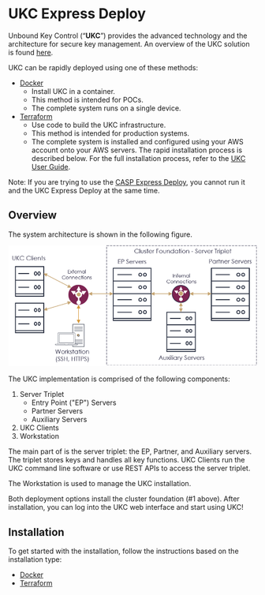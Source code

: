# UKC Express Deploy

Unbound Key Control (“**UKC**”) provides the advanced technology and the architecture for secure key management. An overview of the UKC solution is found [here](https://www.unboundtech.com/product/unbound-key-control/).

UKC can be rapidly deployed using one of these methods:
- [Docker](https://hub.docker.com/?overlay=onboarding)
    - Install UKC in a container.
    - This method is intended for POCs.
    - The complete system runs on a single device.
- [Terraform](https://www.terraform.io/downloads.html)
    - Use code to build the UKC infrastructure. 
    - This method is intended for production systems.
    - The complete system is installed and configured using your AWS account onto your AWS servers.
The rapid installation process is described below. For the full installation process, refer to the [UKC User Guide](https://www.unboundtech.com/docs/UKC/UKC_User_Guide/HTML/Content/Products/UKC-EKM/UKC_User_Guide/Installation/A1.html).

Note: If you are trying to use the [CASP Express Deploy](https://github.com/unbound-tech/CASP-Express-Deploy), you cannot run it and the UKC Express Deploy at the same time.

## Overview

The  system architecture is shown in the following figure.

![UKC System](images/ukc_system.png)

The UKC implementation is comprised of the following components:

1. Server Triplet
    - Entry Point ("EP") Servers
    - Partner Servers
    - Auxiliary Servers
2. UKC Clients
3. Workstation

The main part of  is the server triplet: the EP, Partner, and Auxiliary servers. The triplet stores keys and handles all key functions.
UKC Clients run the UKC command line software or use REST APIs to access the  server triplet.

The Workstation is used to manage the UKC installation.

Both deployment options install the cluster foundation (#1 above). After installation, you can log into the UKC web interface and start using UKC!

## Installation
To get started with the installation, follow the instructions based on the installation type:
- [Docker](./ukc-docker)
- [Terraform](./ukc-terraform)
